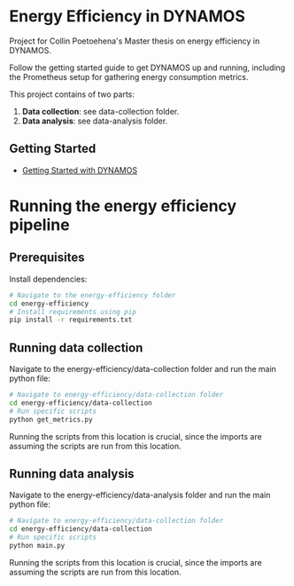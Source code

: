 # Energy Efficiency in DYNAMOS
Project for Collin Poetoehena's Master thesis on energy efficiency in DYNAMOS.

Follow the getting started guide to get DYNAMOS up and running, including the Prometheus setup for gathering energy consumption metrics.

This project contains of two parts:
1. **Data collection**: see data-collection folder.
2. **Data analysis**: see data-analysis folder.

## Getting Started
- [Getting Started with DYNAMOS](docs/getting-started/0_Getting-Started.md)


# Running the energy efficiency pipeline
## Prerequisites
Install dependencies:
```sh
# Navigate to the energy-efficiency folder
cd energy-efficiency
# Install requirements using pip
pip install -r requirements.txt
```

## Running data collection
Navigate to the energy-efficiency/data-collection folder and run the main python file:
```sh
# Navigate to energy-efficiency/data-collection folder
cd energy-efficiency/data-collection
# Run specific scripts
python get_metrics.py
```
Running the scripts from this location is crucial, since the imports are assuming the scripts are run from this location.


## Running data analysis
Navigate to the energy-efficiency/data-analysis folder and run the main python file:
```sh
# Navigate to energy-efficiency/data-collection folder
cd energy-efficiency/data-collection
# Run specific scripts
python main.py
```
Running the scripts from this location is crucial, since the imports are assuming the scripts are run from this location.